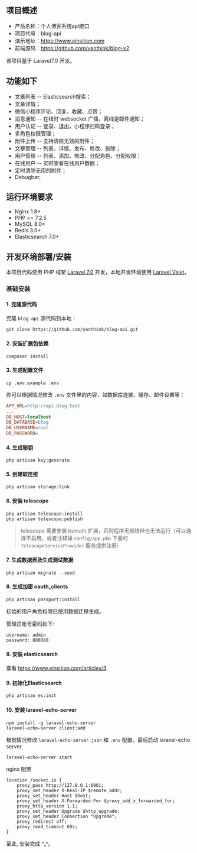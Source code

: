 ## 项目概述

* 产品名称：个人博客系统api接口
* 项目代号：blog-api
* 演示地址：https://www.einsition.com
* 前端源码：https://github.com/yanthink/blog-v2

该项目基于 Laravel7.0 开发。


## 功能如下


- 文章列表 -- Elasticsearch搜索；
- 文章详情；
- 微信小程序评论、回复、收藏、点赞；
- 消息通知 -- 在线时 websocket 广播，离线是邮件通知；
- 用户认证 -- 登录、退出，小程序扫码登录；
- 多角色权限管理；
- 附件上传 -- 支持清除无效的附件；
- 文章管理 -- 列表、详情、发布、修改、删除；
- 用户管理 -- 列表、添加、修改、分配角色、分配权限；
- 在线用户 -- 实时查看在线用户数据；
- 定时清除无用的附件；
- Debugbar;


## 运行环境要求

- Nginx 1.8+
- PHP >= 7.2.5
- MySQL 8.0+
- Redis 3.0+
- Elasticsearch 7.0+

## 开发环境部署/安装

本项目代码使用 PHP 框架 [Laravel 7.0](https://learnku.com/docs/laravel/7.x) 开发，本地开发环境使用 [Laravel Valet](https://learnku.com/docs/laravel/7.x/valet/7451)。

### 基础安装

#### 1. 克隆源代码

克隆 `blog-api` 源代码到本地：

    git clone https://github.com/yanthink/blog-api.git

#### 2. 安装扩展包依赖

    composer install

#### 3. 生成配置文件

    cp .env.example .env

你可以根据情况修改 `.env` 文件里的内容，如数据库连接、缓存、邮件设置等：

```ini
APP_URL=http://api.blog.test
...
DB_HOST=localhost
DB_DATABASE=blog
DB_USERNAME=root
DB_PASSWORD=
```

#### 4. 生成秘钥

    php artisan key:generate

#### 5. 创建软连接

    php artisan storage:link
    
#### 6. 安装 telescope
    
    php artisan telescope:install
    php artisan telescope:publish
    
> telescope 需要安装 bcmath 扩展，否则程序无报错但也无法运行（可以选择不启用，或者注释掉 `config/app.php` 下面的 `TelescopeServiceProvider` 服务提供注册）

#### 7. 生成数据表及生成测试数据

    php artisan migrate --seed

#### 8. 生成加密 oauth_clients

    php artisan passport:install

初始的用户角色权限已使用数据迁移生成。

管理员账号密码如下:

```
username: admin
password: 888888
```

#### 8. 安装 elasticsearch

查看 https://www.einsition.com/articles/3


#### 9. 初始化Elasticsearch

```bash
php artisan es:init
```

#### 10. 安装 laravel-echo-server

    npm install -g laravel-echo-server
    laravel-echo-server client:add

根据情况修改 `laravel-echo-server.json` 和 `.env` 配置，最后启动 laravel-echo server

    laravel-echo-server start
    
nginx 配置

    location /socket.io {
        proxy_pass http://127.0.0.1:6001;
        proxy_set_header X-Real-IP $remote_addr;
        proxy_set_header Host $host;
        proxy_set_header X-Forwarded-For $proxy_add_x_forwarded_for;
        proxy_http_version 1.1;
        proxy_set_header Upgrade $http_upgrade;
        proxy_set_header Connection "Upgrade";
        proxy_redirect off;
        proxy_read_timeout 60s;
    }
    

至此, 安装完成 ^_^。
